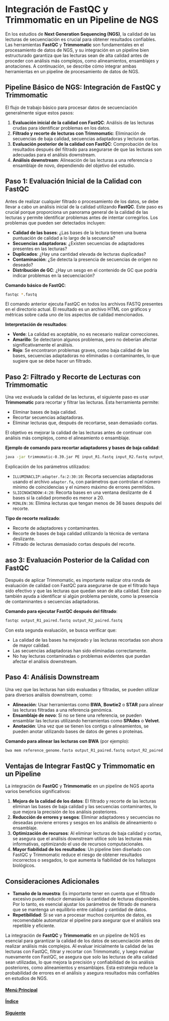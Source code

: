 # **Integración de FastQC y Trimmomatic en un Pipeline de NGS**

En los estudios de **Next Generation Sequencing (NGS)**, la calidad de las lecturas de secuenciación es crucial para obtener resultados confiables. Las herramientas **FastQC** y **Trimmomatic** son fundamentales en el procesamiento de datos de NGS, y su integración en un pipeline bien estructurado garantiza que las lecturas sean de alta calidad antes de proceder con análisis más complejos, como alineamientos, ensamblajes y anotaciones. A continuación, se describe cómo integrar ambas herramientas en un pipeline de procesamiento de datos de NGS.

## **Pipeline Básico de NGS: Integración de FastQC y Trimmomatic**

El flujo de trabajo básico para procesar datos de secuenciación generalmente sigue estos pasos:
1. **Evaluación inicial de la calidad con FastQC**: Análisis de las lecturas crudas para identificar problemas en los datos.
2. **Filtrado y recorte de lecturas con Trimmomatic**: Eliminación de secuencias de baja calidad, secuencias adaptadoras y lecturas cortas.
3. **Evaluación posterior de la calidad con FastQC**: Comprobación de los resultados después del filtrado para asegurarse de que las lecturas son adecuadas para el análisis downstream.
4. **Análisis downstream**: Alineación de las lecturas a una referencia o ensamblaje de novo, dependiendo del objetivo del estudio.

## **Paso 1: Evaluación Inicial de la Calidad con FastQC**

Antes de realizar cualquier filtrado o procesamiento de los datos, se debe llevar a cabo un análisis inicial de la calidad utilizando **FastQC**. Este paso es crucial porque proporciona un panorama general de la calidad de las lecturas y permite identificar problemas antes de intentar corregirlos. Los problemas que pueden ser detectados incluyen:
- **Calidad de las bases**: ¿Las bases de la lectura tienen una buena puntuación de calidad a lo largo de la secuencia?
- **Secuencias adaptadoras**: ¿Existen secuencias de adaptadores presentes en las lecturas?
- **Duplicados**: ¿Hay una cantidad elevada de lecturas duplicadas?
- **Contaminación**: ¿Se detecta la presencia de secuencias de origen no deseado?
- **Distribución de GC**: ¿Hay un sesgo en el contenido de GC que podría indicar problemas en la secuenciación?

**Comando básico de FastQC**:
```bash
fastqc *.fastq
```
El comando anterior ejecuta FastQC en todos los archivos FASTQ presentes en el directorio actual. El resultado es un archivo HTML con gráficos y métricas sobre cada uno de los aspectos de calidad mencionados.

**Interpretación de resultados**:
- **Verde**: La calidad es aceptable, no es necesario realizar correcciones.
- **Amarillo**: Se detectaron algunos problemas, pero no deberían afectar significativamente el análisis.
- **Rojo**: Se encontraron problemas graves, como baja calidad de las bases, secuencias adaptadoras no eliminadas o contaminantes, lo que sugiere que se debe hacer un filtrado.

## **Paso 2: Filtrado y Recorte de Lecturas con Trimmomatic**

Una vez evaluada la calidad de las lecturas, el siguiente paso es usar **Trimmomatic** para recortar y filtrar las lecturas. Esta herramienta permite:
- Eliminar bases de baja calidad.
- Recortar secuencias adaptadoras.
- Eliminar lecturas que, después de recortarse, sean demasiado cortas.

El objetivo es mejorar la calidad de las lecturas antes de continuar con análisis más complejos, como el alineamiento o ensamblaje.

**Ejemplo de comando para recortar adaptadores y bases de baja calidad**:
```bash
java -jar trimmomatic-0.39.jar PE input_R1.fastq input_R2.fastq output_R1_paired.fastq output_R1_unpaired.fastq output_R2_paired.fastq output_R2_unpaired.fastq ILLUMINACLIP:adapter.fa:2:30:10 SLIDINGWINDOW:4:20 MINLEN:36
```

Explicación de los parámetros utilizados:
- `ILLUMINACLIP:adapter.fa:2:30:10`: Recorta secuencias adaptadoras usando el archivo `adapter.fa`, con parámetros que controlan el número mínimo de coincidencias y el número máximo de errores permitidos.
- `SLIDINGWINDOW:4:20`: Recorta bases en una ventana deslizante de 4 bases si la calidad promedio es menor a 20.
- `MINLEN:36`: Elimina lecturas que tengan menos de 36 bases después del recorte.

**Tipo de recorte realizado**:
- Recorte de adaptadores y contaminantes.
- Recorte de bases de baja calidad utilizando la técnica de ventana deslizante.
- Filtrado de lecturas demasiado cortas después del recorte.

## **aso 3: Evaluación Posterior de la Calidad con FastQC**

Después de aplicar Trimmomatic, es importante realizar otra ronda de evaluación de calidad con FastQC para asegurarse de que el filtrado haya sido efectivo y que las lecturas que quedan sean de alta calidad. Este paso también ayuda a identificar si algún problema persiste, como la presencia de contaminantes o secuencias adaptadoras.

**Comando para ejecutar FastQC después del filtrado**:
```bash
fastqc output_R1_paired.fastq output_R2_paired.fastq
```

Con esta segunda evaluación, se busca verificar que:
- La calidad de las bases ha mejorado y las lecturas recortadas son ahora de mayor calidad.
- Las secuencias adaptadoras han sido eliminadas correctamente.
- No hay lecturas contaminadas o problemas evidentes que puedan afectar el análisis downstream.

## **Paso 4: Análisis Downstream**

Una vez que las lecturas han sido evaluadas y filtradas, se pueden utilizar para diversos análisis downstream, como:
- **Alineación**: Usar herramientas como **BWA**, **Bowtie2** o **STAR** para alinear las lecturas filtradas a una referencia genómica.
- **Ensamblaje de novo**: Si no se tiene una referencia, se pueden ensamblar las lecturas utilizando herramientas como **SPAdes** o **Velvet**.
- **Anotación**: Una vez que se tienen los contigs o alineamientos, se pueden anotar utilizando bases de datos de genes o proteínas.

**Comando para alinear las lecturas con BWA** (por ejemplo):
```bash
bwa mem reference_genome.fasta output_R1_paired.fastq output_R2_paired.fastq > aligned_reads.sam
```

## **Ventajas de Integrar FastQC y Trimmomatic en un Pipeline**

La integración de **FastQC** y **Trimmomatic** en un pipeline de NGS aporta varios beneficios significativos:
1. **Mejora de la calidad de los datos**: El filtrado y recorte de las lecturas eliminan las bases de baja calidad y las secuencias contaminantes, lo que mejora la precisión de los análisis posteriores.
2. **Reducción de errores y sesgos**: Eliminar adaptadores y secuencias no deseadas previene errores y sesgos en los análisis de alineamiento o ensamblaje.
3. **Optimización de recursos**: Al eliminar lecturas de baja calidad y cortas, se asegura que el análisis downstream utilice solo las lecturas más informativas, optimizando el uso de recursos computacionales.
4. **Mayor fiabilidad de los resultados**: Un pipeline bien diseñado con FastQC y Trimmomatic reduce el riesgo de obtener resultados incorrectos o sesgados, lo que aumenta la fiabilidad de los hallazgos biológicos.

## **Consideraciones Adicionales**

- **Tamaño de la muestra**: Es importante tener en cuenta que el filtrado excesivo puede reducir demasiado la cantidad de lecturas disponibles. Por lo tanto, es esencial ajustar los parámetros de filtrado de manera que se mantenga un equilibrio entre calidad y cantidad de datos.
- **Repetibilidad**: Si se van a procesar muchos conjuntos de datos, es recomendable automatizar el pipeline para asegurar que el análisis sea repetible y eficiente.

La integración de **FastQC** y **Trimmomatic** en un pipeline de NGS es esencial para garantizar la calidad de los datos de secuenciación antes de realizar análisis más complejos. Al evaluar inicialmente la calidad de las lecturas con FastQC, filtrar y recortar con Trimmomatic, y luego evaluar nuevamente con FastQC, se asegura que solo las lecturas de alta calidad sean utilizadas, lo que mejora la precisión y confiabilidad de los análisis posteriores, como alineamientos y ensamblajes. Esta estrategia reduce la probabilidad de errores en el análisis y asegura resultados más confiables en estudios de NGS.

#### [Menú Principal](../../index.md)
#### [Índice](./index.md)
#### [Siguiente](./05_ejercicio.md)